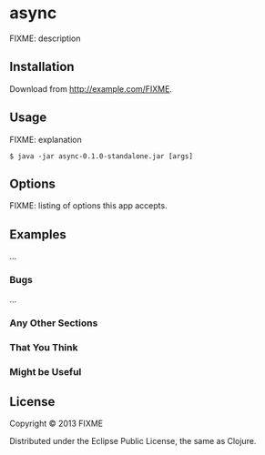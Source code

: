 # async

FIXME: description

## Installation

Download from http://example.com/FIXME.

## Usage

FIXME: explanation

    $ java -jar async-0.1.0-standalone.jar [args]

## Options

FIXME: listing of options this app accepts.

## Examples

...

### Bugs

...

### Any Other Sections
### That You Think
### Might be Useful

## License

Copyright © 2013 FIXME

Distributed under the Eclipse Public License, the same as Clojure.
